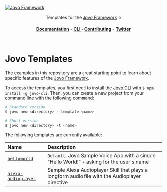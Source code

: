 [![Jovo Framework](https://www.jovo.tech/img/github-logo.png)](https://www.jovo.tech)

<p align="center">Templates for the <a href="https://github.com/jovotech/jovo-framework-nodejs">Jovo Framework</a> ⭐️</p>

<p align="center">
<a href="https://www.jovo.tech/framework/docs/"><strong>Documentation</strong></a> -
<a href="https://github.com/jovotech/jovo-cli"><strong>CLI </strong></a> - <a href="https://github.com/jovotech/jovo-framework-nodejs/blob/master/CONTRIBUTING.md"><strong>Contributing</strong></a> - <a href="https://twitter.com/jovotech"><strong>Twitter</strong></a></p>
<br/>

# Jovo Templates

The examples in this repository are a great starting point to learn about specific features of the [Jovo Framework](https://github.com/jovotech/jovo-framework-nodejs).

To access the templates, you first need to install the [Jovo CLI](https://github.com/jovotech/jovo-cli) with `$ npm install -g jovo-cli`. Then, you can create a new project from your command line with the following command:

```sh
# Standard version
$ jovo new <directory> --template <name>

# Short version
$ jovo new <directory> -t <name>
``` 

The following templates are currently available:

Name | Description 
:--- | :---
[`helloworld`](./01_helloworld) | `Default`. Jovo Sample Voice App with a simple "Hello World!" + asking for the user's name 
[`alexa-audioplayer`](./02_alexa-audioplayer) | Sample Alexa Audioplayer Skill that plays a longform audio file with the Audioplayer directive